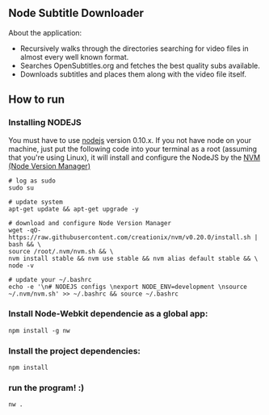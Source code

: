 ## Node Subtitle Downloader

About the application: 

- Recursively walks through the directories searching for video files in almost every well known format.
- Searches OpenSubtitles.org and fetches the best quality subs available.
- Downloads subtitles and places them along with the video file itself.

## How to run 

### Installing NODEJS

You must have to use [nodejs](http://nodejs.org/) version 0.10.x. If you not have node on your machine, just put the following code into your terminal as a root (assuming that you're using Linux), it will install and configure the NodeJS by the [NVM (Node Version Manager)](https://github.com/creationix/nvm)

	# log as sudo
	sudo su

	# update system
	apt-get update && apt-get upgrade -y
	 
	# download and configure Node Version Manager
	wget -qO- https://raw.githubusercontent.com/creationix/nvm/v0.20.0/install.sh | bash && \
	source /root/.nvm/nvm.sh && \
	nvm install stable && nvm use stable && nvm alias default stable && \
	node -v
	 
	# update your ~/.bashrc
	echo -e '\n# NODEJS configs \nexport NODE_ENV=development \nsource ~/.nvm/nvm.sh' >> ~/.bashrc && source ~/.bashrc


### Install Node-Webkit dependencie as a global app:
	
	npm install -g nw

### Install the project dependencies:

	npm install

### run the program! :)

	nw .